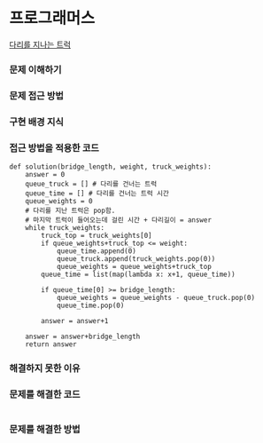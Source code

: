 # 프로그래머스
[다리를 지나는 트럭](https://programmers.co.kr/learn/courses/30/lessons/42583)

### 문제 이해하기


### 문제 접근 방법


### 구현 배경 지식


### 접근 방법을 적용한 코드
```
def solution(bridge_length, weight, truck_weights):
    answer = 0
    queue_truck = [] # 다리를 건너는 트럭
    queue_time = [] # 다리를 건너는 트럭 시간
    queue_weights = 0
    # 다리를 지난 트럭은 pop함.
    # 마지막 트럭이 들어오는데 걸린 시간 + 다리길이 = answer
    while truck_weights:
        truck_top = truck_weights[0]
        if queue_weights+truck_top <= weight:
            queue_time.append(0)
            queue_truck.append(truck_weights.pop(0))
            queue_weights = queue_weights+truck_top
        queue_time = list(map(lambda x: x+1, queue_time))
        
        if queue_time[0] >= bridge_length: 
            queue_weights = queue_weights - queue_truck.pop(0)
            queue_time.pop(0)  
        
        answer = answer+1
    
    answer = answer+bridge_length
    return answer
```
### 해결하지 못한 이유


### 문제를 해결한 코드
```

```

### 문제를 해결한 방법
